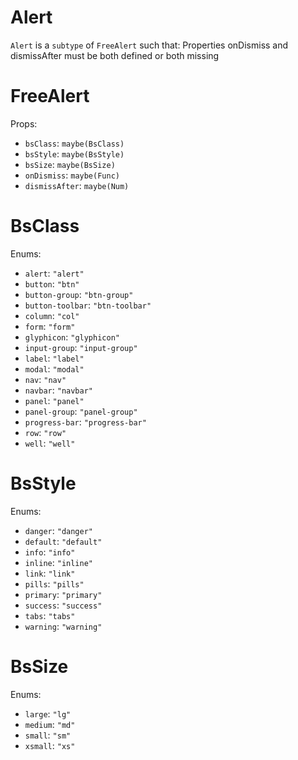 # Alert

`Alert` is a `subtype` of `FreeAlert` such that: Properties onDismiss and dismissAfter must be both defined or both missing

# FreeAlert

Props:

- `bsClass`: `maybe(BsClass)`
- `bsStyle`: `maybe(BsStyle)`
- `bsSize`: `maybe(BsSize)`
- `onDismiss`: `maybe(Func)`
- `dismissAfter`: `maybe(Num)`

# BsClass

Enums:

- `alert`: `"alert"`
- `button`: `"btn"`
- `button-group`: `"btn-group"`
- `button-toolbar`: `"btn-toolbar"`
- `column`: `"col"`
- `form`: `"form"`
- `glyphicon`: `"glyphicon"`
- `input-group`: `"input-group"`
- `label`: `"label"`
- `modal`: `"modal"`
- `nav`: `"nav"`
- `navbar`: `"navbar"`
- `panel`: `"panel"`
- `panel-group`: `"panel-group"`
- `progress-bar`: `"progress-bar"`
- `row`: `"row"`
- `well`: `"well"`

# BsStyle

Enums:

- `danger`: `"danger"`
- `default`: `"default"`
- `info`: `"info"`
- `inline`: `"inline"`
- `link`: `"link"`
- `pills`: `"pills"`
- `primary`: `"primary"`
- `success`: `"success"`
- `tabs`: `"tabs"`
- `warning`: `"warning"`

# BsSize

Enums:

- `large`: `"lg"`
- `medium`: `"md"`
- `small`: `"sm"`
- `xsmall`: `"xs"`


